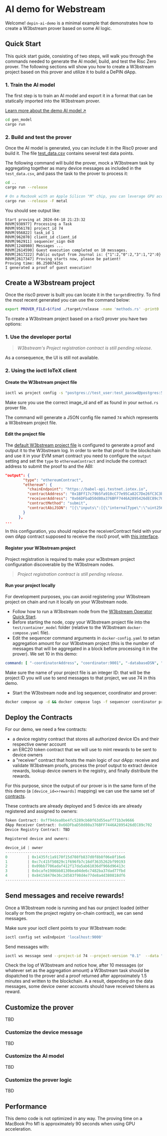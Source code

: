 # AI demo for Webstream

Welcome!
`depin-ai-demo` is a minimal example that demonstrates how to create a W3bstream prover based on some AI logic.

## Quick Start

This quick start guide, consisting of two steps, will walk you through the commands needed to generate the AI model, build, and test the Risc Zero prover. The following sections will show you how to create a W3bstream project based on this prover and utilize it to build a DePIN dApp.

### 1. Train the AI model

The first step is to train an AI model and export it in a format that can be statically imported into the W3bstream prover.

[Learn more about the demo AI model ↗](./gen_model/README.md)

```sh
cd gen_model
cargo run
```

### 2. Build and test the prover

Once the AI model is generated, you can include it in the Risc0 prover and build it. The file [test_data.csv](./test_data.csv) contains several test data points.

The following command will build the prover, mock a W3bstream task by aggregating together as many device messages as included in the `test_data.csv`, and pass the task to the prover to process it:

```sh
cd ..
cargo run --release

# On a Macbook with an Apple Silicon "M" chip, you can leverage GPU acceleration with: 
cargo run --release -F metal
```

You should see output like:

```text
Start proving at 2024-04-18 21:23:32
R0VM[938977] Processing a Task
R0VM[956178] project_id 74
R0VM[956822] task_id 1
R0VM[962070] client_id client_id
R0VM[962911] sequencer_sign 0x0
R0VM[1248980] Messages ...
R0VM[2614590] Guest execution completed on 10 messages.
R0VM[2617222] Public output from Journal is: {"1":2,"0":2,"3":1,"2":0}
R0VM[2617347] Proving starts now, please be patient!
Proving time: 86.25007425s
I generated a proof of guest execution!
```

## Create a W3bstream project

Once the risc0 prover is built you can locate it in the `target`directlry. To find the most recent generated you can use the command below:

```sh
export PROVER_FILE=$(find ./target/release -name 'methods.rs' -print0 | xargs -0 stat -f "%Sm: %N" -t "%Y-%m-%d %H:%M:%S" | sort | tail -n 1| awk -F': ' '{print $2}')
```

To create a W3bstream project based on a risc0 prover you have two options:

### 1. Use the developer portal

>*W3bstream's Project registration contract is still pending release*.

As a consequence, the UI is still not available.

### 2. Using the ioctl IoTeX client

#### Create the W3bstream project file

```sh
ioctl ws project config -s "postgres://test_user:test_passwd@postgres:5432/test?sslmode=disable" -t "risc0" -i $PROVER_FILE -c "74" -e "{\"image_id\":\"DEWI_ID\", \"elf\":\"DEWI_ELF\"}"
```

Make sure you use the correct image_id and elf as found in your `method.rs` prover file.

The command will generate a JSON config file named `74` which represents a W3bstream project file.

#### Edit the project file

The [default W3bstream project file](wsproject.json) is configured to generate a proof and output it to the W3bstream log. In order to write that proof to the blockchain and use it in your EVM smart contract you need to configure the `output` setting and set the `type` to `ethereumContract` and include the contract address to submit the proof to and the ABI:

```json
"output": {
        "type": "ethereumContract",
        "ethereum": {
          "chainEndpoint": "https://babel-api.testnet.iotex.io",
          "contractAddress": "0x1BFf17c79b5fa910cC77e95Ca82C7De26fC3C3b0",
          "receiverAddress": "0x66DFbaD50d80a376BFF7446A2895426dEC89c702",
          "contractMethod": "submit",
          "contractAbiJSON": "[{\"inputs\":[{\"internalType\":\"uint256\",\"name\":\"_projectId\",\"type\":\"uint256\"},{\"internalType\":\"address\",\"name\":\"_receiver\",\"type\":\"address\"},{\"internalType\":\"bytes\",\"name\":\"_data_snark\",\"type\":\"bytes\"}],\"name\":\"submit\",\"outputs\":[],\"stateMutability\":\"nonpayable\",\"type\":\"function\"}]"
        }
      },
...
```

In this configuration, you should replace the receiverContract field with your own dApp contract supposed to receive the risc0 proof, with [this interface](https://github.com/machinefi/sprout/blob/develop/smartcontracts/contracts/interfaces/IDapp.sol).

#### Register your W3bstream project

Project registration is required to make your w3bstream project configuration discoverable by the W3bstream nodes.

>*Project registration contract is still pending release*.

#### Run your project locally

For development purposes, you can avoid registering your W3bstream project on chain and run it locally on your W3bstream node.

- Follow how to run a W3bstream node from the [W3bstream Operator Quick Start](https://github.com/machinefi/sprout/blob/develop/docs/OPERATOR_GUIDE.md).
- Before starting the node, copy your W3bstream project file into the `test/container_model` folder (relative to the W3bstream `docker-compose.yaml` file).
- Edit the sequencer command arguments in  `docker-config.yaml` to setan aggregation amount for our W3bstream project (this is the number of messages that will be aggregated in a block before processing it in the prover). We set 10 in this demo:
  
```yaml
command: [ "-coordinatorAddress", "coordinator:9001", "-databaseDSN", "postgres://test_user:test_passwd@postgres:5432/test?sslmode=disable", "-aggregationAmount", "10"]
```

Make sure the name of your project file is an integer ID: that will be the project ID you will use to send messages to that project, we use 74 in this demo.

- Start the W3bstream node and log sequencer, coordinator and prover:

```sh
docker compose up -d && docker compose logs -f sequencer coordinator prover
```

## Deploy the Contracts

For our demo, we need a few contracts:

- a device registry contract that stores all authorized device IDs and their respective owner account
- an ERC20 token contract that we will use to mint rewards to be sent to device owners
- a "receiver" contract that hosts the main logic of our dApp: receive and validate W3bstream proofs, process the proof output to extract device rewards, lookup device owners in the registry, and finally distribute the rewards.

For this purpose, since the output of our prover is in the same form of the this demo (a `[device_id=>rewards]` mapping) we can use the same set of [contracts](https://github.com/machinefi/iotex-dewi-demo/tree/main/blockchain).

These contracts are already deployed and 5 device ids are already registered and assigned to owners:

```js
Token Contract: 0xff94dea0be4fc5289cb60f63d55eaff71b3e9666
dApp Receiver Contract: 0x66DFbaD50d80a376BFF7446A2895426dEC89c702
Device Registry Contract: TBD

Registered device and owners:

device_id | owner
------------------------------------------------------
0         | 0x1435fc1a9170f15d708fb837d0f8b8f06e8f16e6
1         | 0xc7c415f50829c1f696fb7c16df3635262bf99193
2         | 0x09bb7706adaf412f17da5ab61036df966d96413c
3         | 0xbcafe1986bb8130bea04de6c7482ba37dad77fbd
4         | 0x84158470e36c2d583f98d4e77de8a4d380818df6
------------------------------------------------------
```

## Send messages and receive rewards!

Once a W3bstream node is running and has our project loaded (either locally or from the project registry on-chain contract), we can send messages.

Make sure your ioctl client points to your W3bstream node:

```sh
ioctl config set wsEndpoint 'localhost:9000'    
```

Send messages with:

```sh
ioctl ws message send --project-id 74 --project-version "0.1"  --data "{\"device_id\":\"2\", \"right_force\":\"78\",\"left_force\":\"95\",\"interval_ms\":\"500\", \"receipt_type\":\"Snark\"}"
```

Check the log of W3bstream and notice how, after 10 messages (or whatever set as the aggregation amount) a W3bstream task should be dispatched to the prover and a proof returned after approximately 1.5 minutes and written to the blockchain. A a result, depending on the data messages, some device owner accounts should have received tokens as reward.  

## Customize the prover

TBD

### Customize the device message

TBD

### Customize the AI model

TBD

### Customize the prover logic

TBD

## Performance

This demo code is not optimized in any way. The proving time on a MacBook Pro M1 is approximately 90 seconds when using GPU acceleration.
